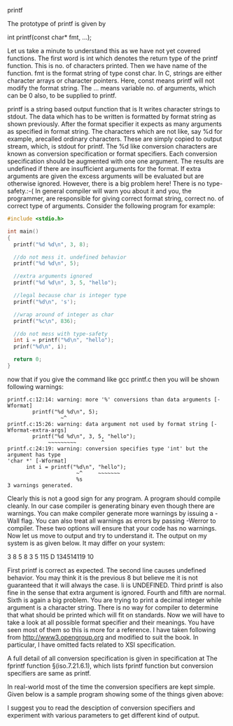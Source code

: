 printf

The prototype of printf is given by

int printf(const char* fmt, ...);

Let us take a minute to understand this as we have not yet covered functions. The first word is int which denotes the return type of the printf function. This is no. of characters printed. Then we have name of the function. fmt is the format string of type const char. In C, strings are either character arrays or character pointers. Here, const means printf will not modify the format string. The ... means variable no. of arguments, which can be 0 also, to be supplied to printf.

printf is a string based output function that is It writes character strings to stdout. The data which has to be written is formatted by format string as shown previously. After the format specifier it expects as many arguments as specified in format string. The characters which are not like, say %d for example, arecalled ordinary characters. These are simply copied to output stream, which, is stdout for printf. The %d like conversion characters are known as conversion specification or format specifiers. Each conversion specification should be augmented with one one argument. The results are undefined if there are insufficient arguments for the format. If extra arguments are given the excess arguments will be evaluated but are otherwise ignored. However, there is a big problem here! There is no type-safety.:-( In general compiler will warn you about it and you, the programmer, are responsible for giving correct format string, correct no. of correct type of arguments. Consider the following program for example:

```c
#include <stdio.h>

int main()
{
  printf("%d %d\n", 3, 8);

  //do not mess it. undefined behavior
  printf("%d %d\n", 5);

  //extra arguments ignored
  printf("%d %d\n", 3, 5, "hello");

  //legal because char is integer type
  printf("%d\n", 's');

  //wrap around of integer as char
  printf("%c\n", 836);

  //do not mess with type-safety
  int i = printf("%d\n", "hello");
  prinf("%d\n", i);

  return 0;
}
```

now that if you give the command like gcc printf.c then you will be shown following warnings:

```
printf.c:12:14: warning: more '%' conversions than data arguments [-Wformat]
        printf("%d %d\n", 5);
                 ~^
printf.c:15:26: warning: data argument not used by format string [-Wformat-extra-args]
        printf("%d %d\n", 3, 5, "hello");
             ~~~~~~~~~        ^
printf.c:24:19: warning: conversion specifies type 'int' but the argument has type
'char *' [-Wformat]
      int i = printf("%d\n", "hello");
                      ~^     ~~~~~~~
                      %s
3 warnings generated.
```

Clearly this is not a good sign for any program. A program should compile cleanly. In our case compiler is generating binary even though there are warnings. You can make compiler generate more warnings by issuing a -Wall flag. You can also treat all warnings as errors by passing -Werror to compiler. These two options will ensure that your code has no warnings. Now let us move to output and try to understand it. The output on my system is as given below. It may differ on your system:

3 8
5 8
3 5
115
D
134514119
10

First printf is correct as expected. The second line causes undefined behavior. You may think it is the previous 8 but believe me it is not guaranteed that it will always the case. Ii is UNDEFINED. Third printf is also fine in the sense that extra argument is ignored. Fourth and fifth are normal. Sixth is again a big problem. You are trying to print a decimal integer while argument is a character string. There is no way for compiler to determine that what should be printed which will fit on standards. Now we will have to take a look at all possible format specifier and their meanings. You have seen most of them so this is more for a reference. I have taken following from http://www3.opengroup.org and modified to suit the book. In particular, I have omitted facts related to XSI specification.

A full detail of all conversion specification is given in specification at The fprintf function §(iso.7.21.6.1), which lists fprintf function but conversion specifiers are same as printf.

In real-world most of the time the conversion specifiers are kept simple. Given below is a sample program showing some of the things given above:

I suggest you to read the desciption of conversion specifiers and experiment with various parameters to get different kind of output.
